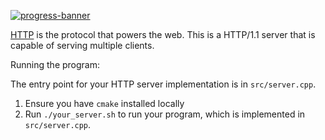 [![progress-banner](https://backend.codecrafters.io/progress/http-server/487e26e0-0b15-44fa-9d07-a98d46296067)](https://app.codecrafters.io/users/codecrafters-bot?r=2qF)

[HTTP](https://en.wikipedia.org/wiki/Hypertext_Transfer_Protocol) is the
protocol that powers the web. This is a HTTP/1.1 server
that is capable of serving multiple clients.

Running the program:

The entry point for your HTTP server implementation is in `src/server.cpp`.
1. Ensure you have `cmake` installed locally
2. Run `./your_server.sh` to run your program, which is implemented in
   `src/server.cpp`.
